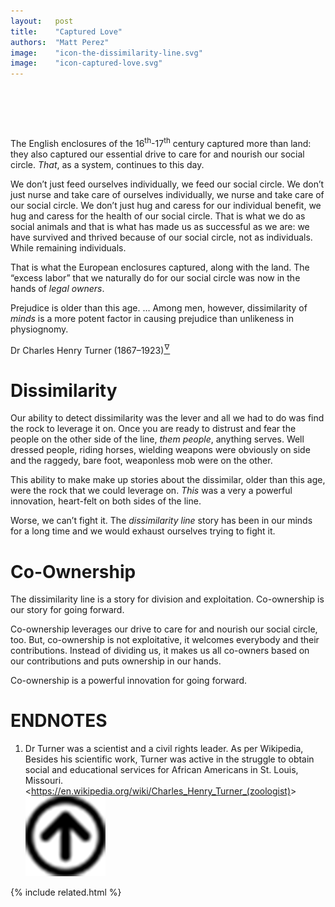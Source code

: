 ```yaml
---
layout:   post
title:    "Captured Love"
authors:  "Matt Perez"
image:    "icon-the-dissimilarity-line.svg"
image:    "icon-captured-love.svg"
---
```


<div style="display:none;">
 <p>The English enclosures captured more than land: they also captured our essential drive to care for and nourish our social circle. <em>That</em>, as a system, continues to this day. We call it <span class='_paradigm'>Fiat</span> to make it visible</p>
</div>

<h1>&nbsp;</h1>
 <p>The English enclosures of the 16<sup>th</sup>-17<sup>th</sup> century captured more than land: they also captured our essential drive to care for and nourish our social circle. <em>That</em>, as a system, continues to this day.</p>
 <p>We don&rsquo;t just feed ourselves individually, we feed our social circle. We don&rsquo;t just nurse and take care of ourselves individually, we nurse and take care of our social circle. We don&rsquo;t just hug and caress for our individual benefit, we hug and caress for the health of our social circle. That is what we do as social animals and that is what has made us as successful as we are: we have survived and thrived because of our social circle, not as individuals. While remaining individuals.</p>
 <p>That is what the European enclosures captured, along with the land. The &ldquo;excess labor&rdquo; that we naturally do for our social circle was now in the hands of <em>legal owners</em>.</p>

<div class="_citation">
 <p>Prejudice is older than this age. &hellip; Among men, however, dissimilarity of <em>minds</em> is a more potent factor in causing prejudice than unlikeness in physiognomy.</p>
 <p id="_signature">Dr Charles Henry Turner (1867–1923)<a href="#en01"><sup id="bm01">&hairsp;&nabla;&hairsp;</sup></a></p>
</div>

<h1>Dissimilarity</h1>
 <p>Our ability to detect dissimilarity was the lever and all we had to do was find the rock to leverage it on. Once you are ready to distrust and fear the people on the other side of the line, <em>them people</em>, anything serves. Well dressed people, riding horses, wielding weapons were obviously on side and the raggedy, bare foot, weaponless mob were on the other.</p>
 <p>This ability to make make up stories about the dissimilar, older than this age, were the rock that we could leverage on. <em>This</em> was a very a powerful innovation, heart-felt on both sides of the line.</p>
 <p>Worse, we can&rsquo;t fight it. The <em>dissimilarity line</em> story has been in our minds for a long time and we would exhaust ourselves trying to fight it.</p>

<h1>Co-Ownership</h1>
 <p>The dissimilarity line is a story for division and exploitation. Co-ownership is our story for going forward.</p>
 <p>Co-ownership leverages our drive to care for and nourish our social circle, too. But, co-ownership is not exploitative, it welcomes everybody and their contributions. Instead of dividing us, it makes us all co-owners based on our contributions and puts ownership in our hands. </p>
 <p>Co-ownership is a powerful innovation for going forward.</p>
 
<h1 class="_section">ENDNOTES</h1>
 <ol>
  <li id="en01">
   <p class="_list-item">
    Dr Turner was a scientist and a civil rights leader. As per Wikipedia, <span class="_quotespan">Besides his scientific work, Turner was active in the struggle to obtain social and educational services for African Americans in St. Louis, Missouri.</span>
    &lt;<a href="https://en.wikipedia.org/wiki/Charles_Henry_Turner_(zoologist)" target="_blank">https://en.wikipedia.org/wiki/Charles_Henry_Turner_(zoologist)</a>&gt;
    <a class="_uparrow" href="#bm01"><img src="/assets/img/arrow-up-icon.png"></a>
   </p>
  </li>
 </ol>

{% include related.html %}
